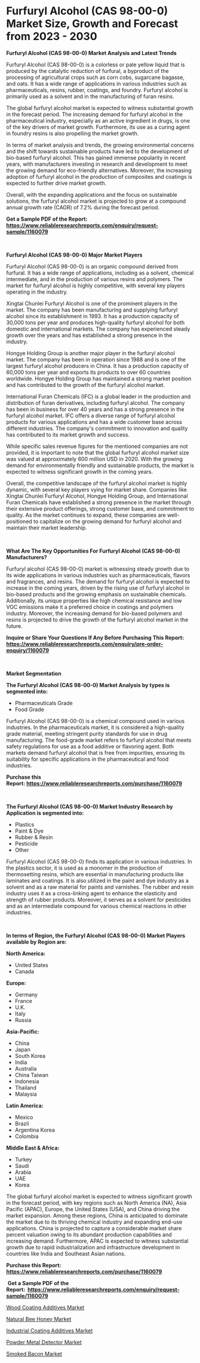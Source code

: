 <p><h1>Furfuryl Alcohol (CAS 98-00-0) Market Size, Growth and Forecast from 2023 - 2030</h1></p><p><strong>Furfuryl Alcohol (CAS 98-00-0) Market Analysis and Latest Trends</strong></p>
<p><p>Furfuryl Alcohol (CAS 98-00-0) is a colorless or pale yellow liquid that is produced by the catalytic reduction of furfural, a byproduct of the processing of agricultural crops such as corn cobs, sugarcane bagasse, and oats. It has a wide range of applications in various industries such as pharmaceuticals, resins, rubber, coatings, and foundry. Furfuryl alcohol is primarily used as a solvent and in the manufacturing of furan resins.</p><p>The global furfuryl alcohol market is expected to witness substantial growth in the forecast period. The increasing demand for furfuryl alcohol in the pharmaceutical industry, especially as an active ingredient in drugs, is one of the key drivers of market growth. Furthermore, its use as a curing agent in foundry resins is also propelling the market growth.</p><p>In terms of market analysis and trends, the growing environmental concerns and the shift towards sustainable products have led to the development of bio-based furfuryl alcohol. This has gained immense popularity in recent years, with manufacturers investing in research and development to meet the growing demand for eco-friendly alternatives. Moreover, the increasing adoption of furfuryl alcohol in the production of composites and coatings is expected to further drive market growth.</p><p>Overall, with the expanding applications and the focus on sustainable solutions, the furfuryl alcohol market is projected to grow at a compound annual growth rate (CAGR) of 7.2% during the forecast period.</p></p>
<p><strong>Get a Sample PDF of the Report:&nbsp; <a href="https://www.reliableresearchreports.com/enquiry/request-sample/1160079">https://www.reliableresearchreports.com/enquiry/request-sample/1160079</a></strong></p>
<p>&nbsp;</p>
<p><strong>Furfuryl Alcohol (CAS 98-00-0) Major Market Players</strong></p>
<p><p>Furfuryl Alcohol (CAS 98-00-0) is an organic compound derived from furfural. It has a wide range of applications, including as a solvent, chemical intermediate, and in the production of various resins and polymers. The market for furfuryl alcohol is highly competitive, with several key players operating in the industry.</p><p>Xingtai Chunlei Furfuryl Alcohol is one of the prominent players in the market. The company has been manufacturing and supplying furfuryl alcohol since its establishment in 1993. It has a production capacity of 30,000 tons per year and produces high-quality furfuryl alcohol for both domestic and international markets. The company has experienced steady growth over the years and has established a strong presence in the industry.</p><p>Hongye Holding Group is another major player in the furfuryl alcohol market. The company has been in operation since 1988 and is one of the largest furfuryl alcohol producers in China. It has a production capacity of 60,000 tons per year and exports its products to over 60 countries worldwide. Hongye Holding Group has maintained a strong market position and has contributed to the growth of the furfuryl alcohol market.</p><p>International Furan Chemicals (IFC) is a global leader in the production and distribution of furan derivatives, including furfuryl alcohol. The company has been in business for over 40 years and has a strong presence in the furfuryl alcohol market. IFC offers a diverse range of furfuryl alcohol products for various applications and has a wide customer base across different industries. The company's commitment to innovation and quality has contributed to its market growth and success.</p><p>While specific sales revenue figures for the mentioned companies are not provided, it is important to note that the global furfuryl alcohol market size was valued at approximately 600 million USD in 2020. With the growing demand for environmentally friendly and sustainable products, the market is expected to witness significant growth in the coming years.</p><p>Overall, the competitive landscape of the furfuryl alcohol market is highly dynamic, with several key players vying for market share. Companies like Xingtai Chunlei Furfuryl Alcohol, Hongye Holding Group, and International Furan Chemicals have established a strong presence in the market through their extensive product offerings, strong customer base, and commitment to quality. As the market continues to expand, these companies are well-positioned to capitalize on the growing demand for furfuryl alcohol and maintain their market leadership.</p></p>
<p>&nbsp;</p>
<p><strong>What Are The Key Opportunities For Furfuryl Alcohol (CAS 98-00-0) Manufacturers?</strong></p>
<p><p>Furfuryl alcohol (CAS 98-00-0) market is witnessing steady growth due to its wide applications in various industries such as pharmaceuticals, flavors and fragrances, and resins. The demand for furfuryl alcohol is expected to increase in the coming years, driven by the rising use of furfuryl alcohol in bio-based products and the growing emphasis on sustainable chemicals. Additionally, its unique properties like high chemical resistance and low VOC emissions make it a preferred choice in coatings and polymers industry. Moreover, the increasing demand for bio-based polymers and resins is projected to drive the growth of the furfuryl alcohol market in the future.</p></p>
<p><strong>Inquire or Share Your Questions If Any Before Purchasing This Report: <a href="https://www.reliableresearchreports.com/enquiry/pre-order-enquiry/1160079">https://www.reliableresearchreports.com/enquiry/pre-order-enquiry/1160079</a></strong></p>
<p>&nbsp;</p>
<p><strong>Market Segmentation</strong></p>
<p><strong>The Furfuryl Alcohol (CAS 98-00-0) Market Analysis by types is segmented into:</strong></p>
<p><ul><li>Pharmaceuticals Grade</li><li>Food Grade</li></ul></p>
<p><p>Furfuryl Alcohol (CAS 98-00-0) is a chemical compound used in various industries. In the pharmaceuticals market, it is considered a high-quality grade material, meeting stringent purity standards for use in drug manufacturing. The food-grade market refers to furfuryl alcohol that meets safety regulations for use as a food additive or flavoring agent. Both markets demand furfuryl alcohol that is free from impurities, ensuring its suitability for specific applications in the pharmaceutical and food industries.</p></p>
<p><strong>Purchase this Report:&nbsp;<a href="https://www.reliableresearchreports.com/purchase/1160079">https://www.reliableresearchreports.com/purchase/1160079</a></strong></p>
<p>&nbsp;</p>
<p><strong>The Furfuryl Alcohol (CAS 98-00-0) Market Industry Research by Application is segmented into:</strong></p>
<p><ul><li>Plastics</li><li>Paint & Dye</li><li>Rubber & Resin</li><li>Pesticide</li><li>Other</li></ul></p>
<p><p>Furfuryl Alcohol (CAS 98-00-0) finds its application in various industries. In the plastics sector, it is used as a monomer in the production of thermosetting resins, which are essential in manufacturing products like laminates and coatings. It is also utilized in the paint and dye industry as a solvent and as a raw material for paints and varnishes. The rubber and resin industry uses it as a cross-linking agent to enhance the elasticity and strength of rubber products. Moreover, it serves as a solvent for pesticides and as an intermediate compound for various chemical reactions in other industries.</p></p>
<p>&nbsp;</p>
<p><strong>In terms of Region, the Furfuryl Alcohol (CAS 98-00-0) Market Players available by Region are:</strong></p>
<p>
    <p> <strong> North America: </strong>
        <ul>
            <li>United States</li>
            <li>Canada</li>
        </ul>
        </p> 
    <p> <strong> Europe: </strong>
        <ul>
            <li>Germany</li>
            <li>France</li>
            <li>U.K.</li>
            <li>Italy</li>
            <li>Russia</li>
        </ul>
        </p> 
    <p> <strong> Asia-Pacific: </strong>
        <ul>
            <li>China</li>
            <li>Japan</li>
            <li>South Korea</li>
            <li>India</li>
            <li>Australia</li>
            <li>China Taiwan</li>
            <li>Indonesia</li>
            <li>Thailand</li>
            <li>Malaysia</li>
        </ul>
        </p> 
    <p> <strong> Latin America: </strong>
        <ul>
            <li>Mexico</li>
            <li>Brazil</li>
            <li>Argentina Korea</li>
            <li>Colombia</li>
        </ul>
        </p> 
    <p> <strong> Middle East & Africa: </strong>
        <ul>
            <li>Turkey</li>
            <li>Saudi</li>
            <li>Arabia</li>
            <li>UAE</li>
            <li>Korea</li>
        </ul>
    </p>
    </p>
<p><p>The global furfuryl alcohol market is expected to witness significant growth in the forecast period, with key regions such as North America (NA), Asia Pacific (APAC), Europe, the United States (USA), and China driving the market expansion. Among these regions, China is anticipated to dominate the market due to its thriving chemical industry and expanding end-use applications. China is projected to capture a considerable market share percent valuation owing to its abundant production capabilities and increasing demand. Furthermore, APAC is expected to witness substantial growth due to rapid industrialization and infrastructure development in countries like India and Southeast Asian nations.</p></p>
<p><strong>Purchase this Report: <a href="https://www.reliableresearchreports.com/purchase/1160079">https://www.reliableresearchreports.com/purchase/1160079</a></strong></p>
<p>&nbsp;<strong>Get a Sample PDF of the Report:&nbsp;&nbsp;<a href="https://www.reliableresearchreports.com/enquiry/request-sample/1160079">https://www.reliableresearchreports.com/enquiry/request-sample/1160079</a></strong></p>
<p><strong></strong></p>
<p><p><a href="https://github.com/PeterParrish5/Market-Research-Report-List-1/blob/main/wood-coating-additives-market.md">Wood Coating Additives Market</a></p><p><a href="https://www.linkedin.com/pulse/natural-bee-honey-market-share-amp-new-trends-analysis-tsmje/">Natural Bee Honey Market</a></p><p><a href="https://github.com/WillieWoodard/Market-Research-Report-List-1/blob/main/industrial-coating-additives-market.md">Industrial Coating Additives Market</a></p><p><a href="https://medium.com/@paulmcglynn6456/powder-metal-detector-market-size-growth-forecast-2023-2030-ed259742598c">Powder Metal Detector Market</a></p><p><a href="https://www.linkedin.com/pulse/smoked-bacon-market-size-share-global-analysis-report-2023--sf7xe/">Smoked Bacon Market</a></p></p>